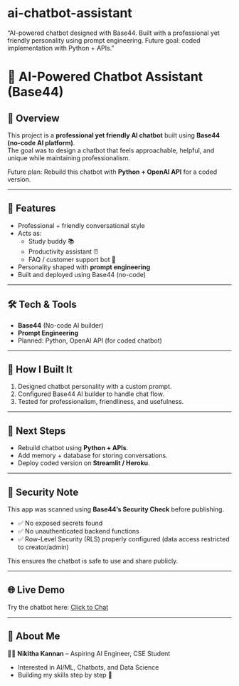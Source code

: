 # ai-chatbot-assistant
“AI-powered chatbot designed with Base44. Built with a professional yet friendly personality using prompt engineering. Future goal: coded implementation with Python + APIs.”
# 🤖 AI-Powered Chatbot Assistant (Base44)

## 📌 Overview
This project is a **professional yet friendly AI chatbot** built using **Base44 (no-code AI platform)**.  
The goal was to design a chatbot that feels approachable, helpful, and unique while maintaining professionalism.

Future plan: Rebuild this chatbot with **Python + OpenAI API** for a coded version.

---

## 🎯 Features
- Professional + friendly conversational style
- Acts as:
  - Study buddy 📚
  - Productivity assistant ⏰
  - FAQ / customer support bot 💬
- Personality shaped with **prompt engineering**
- Built and deployed using Base44 (no-code)

---

## 🛠️ Tech & Tools
- **Base44** (No-code AI builder)
- **Prompt Engineering**
- Planned: Python, OpenAI API (for coded chatbot)

---

## 🚀 How I Built It
1. Designed chatbot personality with a custom prompt.  
2. Configured Base44 AI builder to handle chat flow.  
3. Tested for professionalism, friendliness, and usefulness.  

---

## 🔮 Next Steps
- Rebuild chatbot using **Python + APIs**.  
- Add memory + database for storing conversations.  
- Deploy coded version on **Streamlit / Heroku**.  

---
## 🔐 Security Note
This app was scanned using **Base44’s Security Check** before publishing.  
- ✅ No exposed secrets found  
- ✅ No unauthenticated backend functions  
- ✅ Row-Level Security (RLS) properly configured (data access restricted to creator/admin)  

This ensures the chatbot is safe to use and share publicly.

---

## 🌐 Live Demo
Try the chatbot here: [Click to Chat]((https://app--aura-ai-assistant-f92d9e46.base44.app))

---

## 🌟 About Me
👩‍💻 **Nikitha Kannan** – Aspiring AI Engineer, CSE Student  
- Interested in AI/ML, Chatbots, and Data Science  
- Building my skills step by step 🚀  
 
